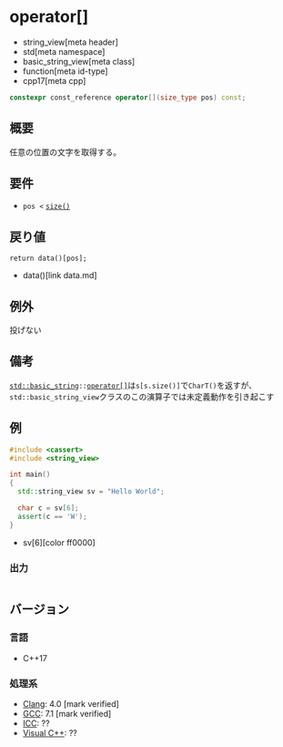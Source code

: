 # operator[]
* string_view[meta header]
* std[meta namespace]
* basic_string_view[meta class]
* function[meta id-type]
* cpp17[meta cpp]

```cpp
constexpr const_reference operator[](size_type pos) const;
```

## 概要
任意の位置の文字を取得する。


## 要件
- `pos <` [`size()`](size.md)


## 戻り値
```
return data()[pos];
```
* data()[link data.md]


## 例外
投げない


## 備考
[`std::basic_string`](/reference/string/basic_string.md)`::`[`operator[]`](/reference/string/basic_string/op_at.md)は`s[s.size()]`で`CharT()`を返すが、`std::basic_string_view`クラスのこの演算子では未定義動作を引き起こす


## 例
```cpp example
#include <cassert>
#include <string_view>

int main()
{
  std::string_view sv = "Hello World";

  char c = sv[6];
  assert(c == 'W');
}
```
* sv[6][color ff0000]

### 出力
```
```


## バージョン
### 言語
- C++17

### 処理系
- [Clang](/implementation.md#clang): 4.0 [mark verified]
- [GCC](/implementation.md#gcc): 7.1 [mark verified]
- [ICC](/implementation.md#icc): ??
- [Visual C++](/implementation.md#visual_cpp): ??
